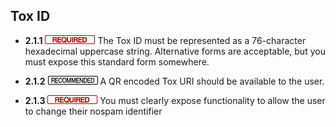 Tox ID
------

- **2.1.1** ![](/badge/req.png) The Tox ID must be represented as a 76-character
  hexadecimal uppercase string. Alternative forms are acceptable, but you must
  expose this standard form somewhere.

- **2.1.2** ![](/badge/rec.png) A QR encoded Tox URI should be available to the user.

- **2.1.3** ![](/badge/req.png) You must clearly expose functionality to allow the user to change their nospam identifier
